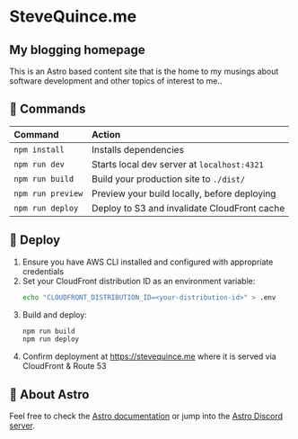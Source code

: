 # SteveQuince.me

## My blogging homepage

This is an Astro based content site that is the home to my musings about software development and other topics of interest to me..

## 🧞 Commands

| Command                   | Action                                           |
| :------------------------ | :----------------------------------------------- |
| `npm install`             | Installs dependencies                            |
| `npm run dev`             | Starts local dev server at `localhost:4321`      |
| `npm run build`           | Build your production site to `./dist/`          |
| `npm run preview`         | Preview your build locally, before deploying     |
| `npm run deploy`          | Deploy to S3 and invalidate CloudFront cache     |

## 🚀 Deploy
1. Ensure you have AWS CLI installed and configured with appropriate credentials
2. Set your CloudFront distribution ID as an environment variable:
   ```sh
   echo "CLOUDFRONT_DISTRIBUTION_ID=<your-distribution-id>" > .env
   ```
3. Build and deploy:
   ```sh
   npm run build
   npm run deploy
   ```
4. Confirm deployment at https://stevequince.me where it is served via CloudFront & Route 53

## 👀 About Astro

Feel free to check the [Astro documentation](https://docs.astro.build) or jump into the [Astro Discord server](https://astro.build/chat).
